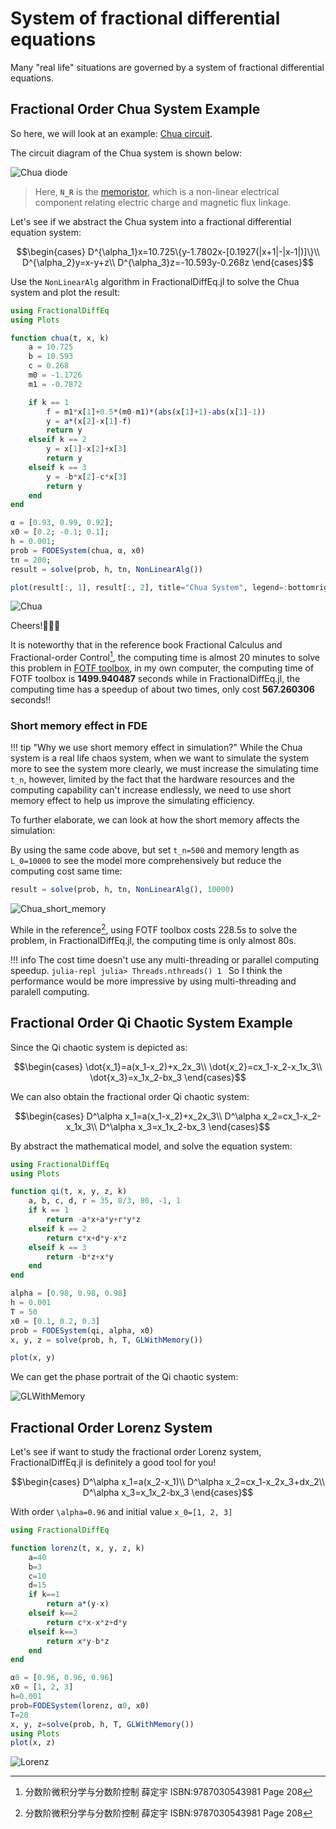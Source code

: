 # System of fractional differential equations

Many "real life" situations are governed by a system of fractional differential equations.

## Fractional Order Chua System Example

So here, we will look at an example: [Chua circuit](https://en.wikipedia.org/wiki/Chua%27s_circuit).

The circuit diagram of the Chua system is shown below:

![Chua diode](./assets/chua_diode.svg)

> Here, **``N_R``** is the [memoristor](https://en.wikipedia.org/wiki/Memristor), which is a non-linear electrical component relating electric charge and magnetic flux linkage.

Let's see if we abstract the Chua system into a fractional differential equation system:

```math
\begin{cases}
D^{\alpha_1}x=10.725\{y-1.7802x-[0.1927(|x+1|-|x-1|)]\}\\
D^{\alpha_2}y=x-y+z\\
D^{\alpha_3}z=-10.593y-0.268z
\end{cases}
```

Use the ```NonLinearAlg``` algorithm in FractionalDiffEq.jl to solve the Chua system and plot the result:

```julia
using FractionalDiffEq
using Plots

function chua(t, x, k)
    a = 10.725
    b = 10.593
    c = 0.268
    m0 = -1.1726
    m1 = -0.7872

    if k == 1
        f = m1*x[1]+0.5*(m0-m1)*(abs(x[1]+1)-abs(x[1]-1))
        y = a*(x[2]-x[1]-f)
        return y
    elseif k == 2
        y = x[1]-x[2]+x[3]
        return y
    elseif k == 3
        y = -b*x[2]-c*x[3]
        return y
    end
end

α = [0.93, 0.99, 0.92];
x0 = [0.2; -0.1; 0.1];
h = 0.001;
prob = FODESystem(chua, α, x0)
tn = 200;
result = solve(prob, h, tn, NonLinearAlg())

plot(result[:, 1], result[:, 2], title="Chua System", legend=:bottomright)
```

![Chua](./assets/chua.png)

Cheers!🎉🎉🎉

It is noteworthy that in the reference book Fractional Calculus and Fractional-order Control[^1], the computing time is almost 20 minutes to solve this problem in [FOTF toolbox](https://www.mathworks.com/matlabcentral/fileexchange/60874-fotf-toolbox), in my own computer, the computing time of FOTF toolbox is **1499.940487** seconds while in FractionalDiffEq.jl, the computing time has a speedup of about two times, only cost **567.260306** seconds!!

### Short memory effect in FDE

!!! tip "Why we use short memory effect in simulation?"
    While the Chua system is a real life chaos system, when we want to simulate the system more to see the system more clearly, we must increase the simulating time ``t_n``, however, limited by the fact that the hardware resources and the computing capability can't increase endlessly, we need to use short memory effect to help us improve the simulating efficiency.

To further elaborate, we can look at how the short memory affects the simulation:

By using the same code above, but set ``t_n=500`` and memory length as ``L_0=10000`` to see the model more comprehensively but reduce the computing cost same time:

```julia
result = solve(prob, h, tn, NonLinearAlg(), 10000)
```

![Chua_short_memory](./assets/chua_short_memory.png)

While in the reference[^1], using FOTF toolbox costs 228.5s to solve the problem, in FractionalDiffEq.jl, the computing time is only almost 80s.

!!! info
    The cost time doesn't use any multi-threading or parallel computing speedup.
    ```julia-repl
    julia> Threads.nthreads()
    1
    ```
    So I think the performance would be more impressive by using multi-threading and paralell computing.

## Fractional Order Qi Chaotic System Example

Since the Qi chaotic system is depicted as:

```math
\begin{cases}
\dot{x_1}=a(x_1-x_2)+x_2x_3\\
\dot{x_2}=cx_1-x_2-x_1x_3\\
\dot{x_3}=x_1x_2-bx_3
\end{cases}
```

We can also obtain the fractional order Qi chaotic system:

```math
\begin{cases}
D^\alpha x_1=a(x_1-x_2)+x_2x_3\\
D^\alpha x_2=cx_1-x_2-x_1x_3\\
D^\alpha x_3=x_1x_2-bx_3
\end{cases}
```

By abstract the mathematical model, and solve the equation system:

```julia
using FractionalDiffEq
using Plots

function qi(t, x, y, z, k)
    a, b, c, d, r = 35, 8/3, 80, -1, 1
    if k == 1
        return -a*x+a*y+r*y*z
    elseif k == 2
        return c*x+d*y-x*z
    elseif k == 3
        return -b*z+x*y
    end
end

alpha = [0.98, 0.98, 0.98]
h = 0.001
T = 50
x0 = [0.1, 0.2, 0.3]
prob = FODESystem(qi, alpha, x0)
x, y, z = solve(prob, h, T, GLWithMemory())

plot(x, y)
```

We can get the phase portrait of the Qi chaotic system:

![GLWithMemory](./assets/qi.png)

## Fractional Order Lorenz System

Let's see if want to study the fractional order Lorenz system, FractionalDiffEq.jl is definitely a good tool for you!

```math
\begin{cases}
D^\alpha x_1=a(x_2-x_1)\\
D^\alpha x_2=cx_1-x_2x_3+dx_2\\
D^\alpha x_3=x_1x_2-bx_3
\end{cases}
```

With order ``\alpha=0.96`` and initial value ``x_0=[1, 2, 3]``

```julia
using FractionalDiffEq

function lorenz(t, x, y, z, k)
    a=40
    b=3
    c=10
    d=15
    if k==1
        return a*(y-x)
    elseif k==2
        return c*x-x*z+d*y
    elseif k==3
        return x*y-b*z
    end
end

α0 = [0.96, 0.96, 0.96]
x0 = [1, 2, 3]
h=0.001
prob=FODESystem(lorenz, α0, x0)
T=20
x, y, z=solve(prob, h, T, GLWithMemory())
using Plots
plot(x, z)
```

![Lorenz](./assets/lorenz.png)


[^1]: 分数阶微积分学与分数阶控制 薛定宇 ISBN:9787030543981 Page 208